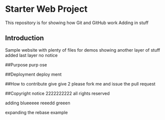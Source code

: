 # Starter Web Project

This repository is for showing how Git and GitHub work
Adding in stuff

## Introduction

Sample website with plenty of files for demos
showing another layer of stuff added
last layer no notice 

##Purpose
purp
ose


##Deployment
deploy
ment

##How to contribute
give
give 2
please fork me and issue the pull request

##Copyright
notice
2222222222
all rights reserved






adding blueeeee reeedd greeen

expanding the rebase example



